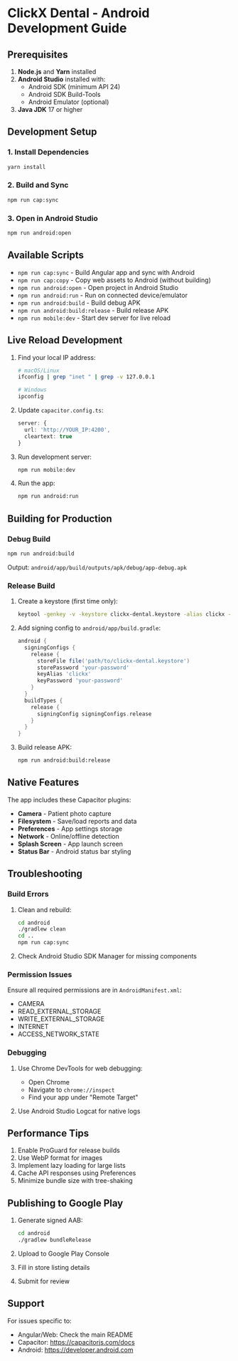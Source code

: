 # ClickX Dental - Android Development Guide

## Prerequisites

1. **Node.js** and **Yarn** installed
2. **Android Studio** installed with:
   - Android SDK (minimum API 24)
   - Android SDK Build-Tools
   - Android Emulator (optional)
3. **Java JDK** 17 or higher

## Development Setup

### 1. Install Dependencies
```bash
yarn install
```

### 2. Build and Sync
```bash
npm run cap:sync
```

### 3. Open in Android Studio
```bash
npm run android:open
```

## Available Scripts

- `npm run cap:sync` - Build Angular app and sync with Android
- `npm run cap:copy` - Copy web assets to Android (without building)
- `npm run android:open` - Open project in Android Studio
- `npm run android:run` - Run on connected device/emulator
- `npm run android:build` - Build debug APK
- `npm run android:build:release` - Build release APK
- `npm run mobile:dev` - Start dev server for live reload

## Live Reload Development

1. Find your local IP address:
   ```bash
   # macOS/Linux
   ifconfig | grep "inet " | grep -v 127.0.0.1
   
   # Windows
   ipconfig
   ```

2. Update `capacitor.config.ts`:
   ```typescript
   server: {
     url: 'http://YOUR_IP:4200',
     cleartext: true
   }
   ```

3. Run development server:
   ```bash
   npm run mobile:dev
   ```

4. Run the app:
   ```bash
   npm run android:run
   ```

## Building for Production

### Debug Build
```bash
npm run android:build
```
Output: `android/app/build/outputs/apk/debug/app-debug.apk`

### Release Build
1. Create a keystore (first time only):
   ```bash
   keytool -genkey -v -keystore clickx-dental.keystore -alias clickx -keyalg RSA -keysize 2048 -validity 10000
   ```

2. Add signing config to `android/app/build.gradle`:
   ```gradle
   android {
     signingConfigs {
       release {
         storeFile file('path/to/clickx-dental.keystore')
         storePassword 'your-password'
         keyAlias 'clickx'
         keyPassword 'your-password'
       }
     }
     buildTypes {
       release {
         signingConfig signingConfigs.release
       }
     }
   }
   ```

3. Build release APK:
   ```bash
   npm run android:build:release
   ```

## Native Features

The app includes these Capacitor plugins:
- **Camera** - Patient photo capture
- **Filesystem** - Save/load reports and data
- **Preferences** - App settings storage
- **Network** - Online/offline detection
- **Splash Screen** - App launch screen
- **Status Bar** - Android status bar styling

## Troubleshooting

### Build Errors
1. Clean and rebuild:
   ```bash
   cd android
   ./gradlew clean
   cd ..
   npm run cap:sync
   ```

2. Check Android Studio SDK Manager for missing components

### Permission Issues
Ensure all required permissions are in `AndroidManifest.xml`:
- CAMERA
- READ_EXTERNAL_STORAGE
- WRITE_EXTERNAL_STORAGE
- INTERNET
- ACCESS_NETWORK_STATE

### Debugging
1. Use Chrome DevTools for web debugging:
   - Open Chrome
   - Navigate to `chrome://inspect`
   - Find your app under "Remote Target"

2. Use Android Studio Logcat for native logs

## Performance Tips

1. Enable ProGuard for release builds
2. Use WebP format for images
3. Implement lazy loading for large lists
4. Cache API responses using Preferences
5. Minimize bundle size with tree-shaking

## Publishing to Google Play

1. Generate signed AAB:
   ```bash
   cd android
   ./gradlew bundleRelease
   ```

2. Upload to Google Play Console
3. Fill in store listing details
4. Submit for review

## Support

For issues specific to:
- Angular/Web: Check the main README
- Capacitor: https://capacitorjs.com/docs
- Android: https://developer.android.com